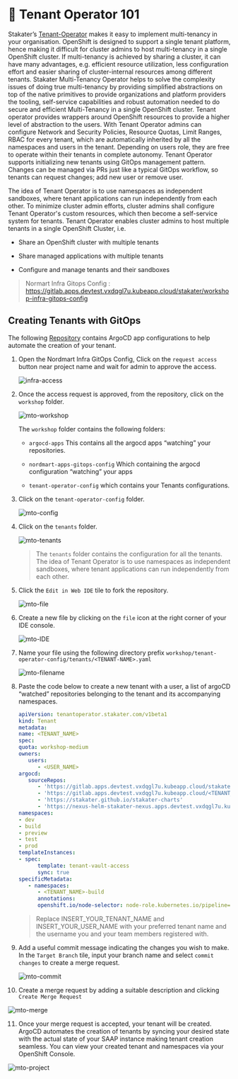 # 🐓 Tenant Operator 101

Stakater’s [Tenant-Operator](https://docs.cloud.stakater.com/content/sre/tenant-operator/overview.html) makes it easy to implement multi-tenancy in your organisation.
OpenShift is designed to support a single tenant platform, hence making it difficult for cluster admins to host multi-tenancy in a single OpenShift cluster. If multi-tenancy is achieved by sharing a cluster, it can have many advantages, e.g. efficient resource utilization, less configuration effort and easier sharing of cluster-internal resources among different tenants. Stakater Multi-Tenancy Operator helps to solve the complexity issues of doing true multi-tenancy by providing simplified abstractions on top of the native primitives to provide organizations and platform providers the tooling, self-service capabilities and robust automation needed to do secure and efficient Multi-Tenancy in a single OpenShift cluster.
Tenant operator provides wrappers around OpenShift resources to provide a higher level of abstraction to the users. With Tenant Operator admins can configure Network and Security Policies, Resource Quotas, Limit Ranges, RBAC for every tenant, which are automatically inherited by all the namespaces and users in the tenant. Depending on users role, they are free to operate within their tenants in complete autonomy. Tenant Operator supports initializing new tenants using GitOps management pattern. Changes can be managed via PRs just like a typical GitOps workflow, so tenants can request changes; add new user or remove user.

The idea of Tenant Operator is to use namespaces as independent sandboxes, where tenant applications can run independently from each other. To minimize cluster admin efforts, cluster admins shall configure Tenant Operator's custom resources, which then become a self-service system for tenants. Tenant Operator enables cluster admins to host multiple tenants in a single OpenShift Cluster, i.e.

- Share an OpenShift cluster with multiple tenants

- Share managed applications with multiple tenants

- Configure and manage tenants and their sandboxes

> Normart Infra Gitops Config : https://gitlab.apps.devtest.vxdqgl7u.kubeapp.cloud/stakater/workshop-infra-gitops-config

## Creating Tenants with GitOps

The following [Repository](https://gitlab.apps.devtest.vxdqgl7u.kubeapp.cloud/stakater/workshop-infra-gitops-config) contains ArgoCD app configurations to help automate the creation of your tenant.

1. Open the Nordmart Infra GitOps Config, Click on the `request access` button near project name and wait for admin to approve the access.

   ![infra-access](./images/infra-access.png)

2. Once the access request is approved, from the repository, click on the `workshop` folder.

   ![mto-workshop](./images/mto-workshop.png)


   The `workshop` folder contains the following folders:

   - `argocd-apps` This contains all the argocd apps “watching” your repositories.

   - `nordmart-apps-gitops-config` Which containing the argocd configuration “watching” your apps

   - `tenant-operator-config` which contains your Tenants configurations.


3. Click on the `tenant-operator-config` folder.

   ![mto-config](./images/mto-config.png)


4. Click on the `tenants` folder.

   ![mto-tenants](./images/mto-tenants.png)

   > The `tenants` folder contains the configuration for all the tenants. The idea of Tenant Operator is to use namespaces as independent sandboxes, where tenant applications can run independently from each other.

5. Click the `Edit in Web IDE` tile to fork the repository.

   ![mto-file](./images/mto-fork.png)

6. Create a new file by clicking on the `file` icon at the right corner of your IDE console.

    
   ![mto-IDE](./images/mto-IDE.png)


7. Name your file using the following directory prefix `workshop/tenant-operator-config/tenants/<TENANT-NAME>.yaml`   


   ![mto-filename](./images/mto-filename.png)



8. Paste the code below to create a new tenant with a user, a list of argoCD “watched” repositories belonging to the tenant and its accompanying namespaces.

   ```yaml
   apiVersion: tenantoperator.stakater.com/v1beta1
   kind: Tenant
   metadata:
   name: <TENANT_NAME>
   spec:
   quota: workshop-medium
   owners:
      users:
         - <USER_NAME>
   argocd:
      sourceRepos:
         - 'https://gitlab.apps.devtest.vxdqgl7u.kubeapp.cloud/stakater/workshop-infra-gitops-config.git'
         - 'https://gitlab.apps.devtest.vxdqgl7u.kubeapp.cloud/<TENANT_NAME>/nordmart-apps-gitops-config.git'
         - 'https://stakater.github.io/stakater-charts'
         - 'https://nexus-helm-stakater-nexus.apps.devtest.vxdqgl7u.kubeapp.cloud/repository/helm-charts/'
   namespaces:
   - dev
   - build
   - preview
   - test
   - prod
   templateInstances:
   - spec:
         template: tenant-vault-access
         sync: true
   specificMetadata:
      - namespaces:
         - <TENANT_NAME>-build
         annotations:
         openshift.io/node-selector: node-role.kubernetes.io/pipeline=

   ```

   > Replace INSERT_YOUR_TENANT_NAME and INSERT_YOUR_USER_NAME with your preferred tenant name and the username you and your team members registered with.


9. Add a useful commit message indicating the changes you wish to make. In the `Target Branch` tile, input your branch name and select `commit changes` to create a merge request.


   ![mto-commit](./images/mto-commit.png)

10. Create a merge request by adding a suitable description and clicking `Create Merge Request`

   ![mto-merge](./images/mto-merge.png)


11. Once your merge request is accepted, your tenant will be created. ArgoCD automates the creation of tenants by syncing your desired state with the actual state of your SAAP instance making tenant creation seamless.
You can view your created tenant and namespaces via your OpenShift Console.

   ![mto-project](./images/tenants-created.png)


